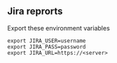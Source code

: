 Jira reprorts
-------------

Export these environment variables

```
export JIRA_USER=username
export JIRA_PASS=password
export JIRA_URL=https://<server>
```
